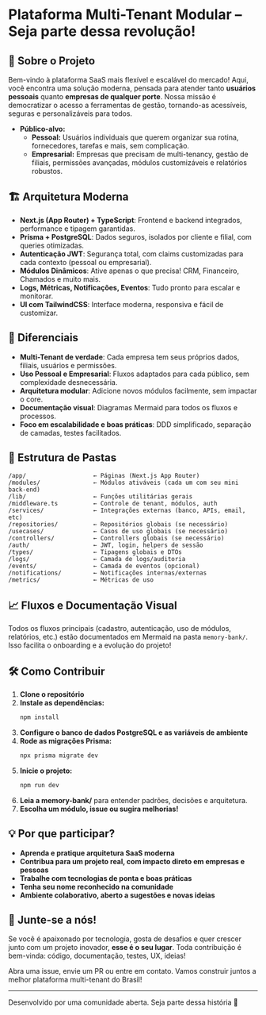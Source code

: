 # Plataforma Multi-Tenant Modular – Seja parte dessa revolução!

## 🚀 Sobre o Projeto

Bem-vindo à plataforma SaaS mais flexível e escalável do mercado! Aqui, você encontra uma solução moderna, pensada para atender tanto **usuários pessoais** quanto **empresas de qualquer porte**. Nossa missão é democratizar o acesso a ferramentas de gestão, tornando-as acessíveis, seguras e personalizáveis para todos.

- **Público-alvo:**
  - **Pessoal:** Usuários individuais que querem organizar sua rotina, fornecedores, tarefas e mais, sem complicação.
  - **Empresarial:** Empresas que precisam de multi-tenancy, gestão de filiais, permissões avançadas, módulos customizáveis e relatórios robustos.

## 🏗️ Arquitetura Moderna
- **Next.js (App Router) + TypeScript**: Frontend e backend integrados, performance e tipagem garantidas.
- **Prisma + PostgreSQL**: Dados seguros, isolados por cliente e filial, com queries otimizadas.
- **Autenticação JWT**: Segurança total, com claims customizadas para cada contexto (pessoal ou empresarial).
- **Módulos Dinâmicos**: Ative apenas o que precisa! CRM, Financeiro, Chamados e muito mais.
- **Logs, Métricas, Notificações, Eventos**: Tudo pronto para escalar e monitorar.
- **UI com TailwindCSS**: Interface moderna, responsiva e fácil de customizar.

## 🌟 Diferenciais
- **Multi-Tenant de verdade**: Cada empresa tem seus próprios dados, filiais, usuários e permissões.
- **Uso Pessoal e Empresarial**: Fluxos adaptados para cada público, sem complexidade desnecessária.
- **Arquitetura modular**: Adicione novos módulos facilmente, sem impactar o core.
- **Documentação visual**: Diagramas Mermaid para todos os fluxos e processos.
- **Foco em escalabilidade e boas práticas**: DDD simplificado, separação de camadas, testes facilitados.

## 📂 Estrutura de Pastas
```
/app/                   ← Páginas (Next.js App Router)
/modules/               ← Módulos ativáveis (cada um com seu mini back-end)
/lib/                   ← Funções utilitárias gerais
/middleware.ts          ← Controle de tenant, módulos, auth
/services/              ← Integrações externas (banco, APIs, email, etc)
/repositories/          ← Repositórios globais (se necessário)
/usecases/              ← Casos de uso globais (se necessário)
/controllers/           ← Controllers globais (se necessário)
/auth/                  ← JWT, login, helpers de sessão
/types/                 ← Tipagens globais e DTOs
/logs/                  ← Camada de logs/auditoria
/events/                ← Camada de eventos (opcional)
/notifications/         ← Notificações internas/externas
/metrics/               ← Métricas de uso
```

## 📈 Fluxos e Documentação Visual
Todos os fluxos principais (cadastro, autenticação, uso de módulos, relatórios, etc.) estão documentados em Mermaid na pasta `memory-bank/`. Isso facilita o onboarding e a evolução do projeto!

## 🛠️ Como Contribuir
1. **Clone o repositório**
2. **Instale as dependências:**
   ```bash
   npm install
   ```
3. **Configure o banco de dados PostgreSQL e as variáveis de ambiente**
4. **Rode as migrações Prisma:**
   ```bash
   npx prisma migrate dev
   ```
5. **Inicie o projeto:**
   ```bash
   npm run dev
   ```
6. **Leia a memory-bank/** para entender padrões, decisões e arquitetura.
7. **Escolha um módulo, issue ou sugira melhorias!**

## 💡 Por que participar?
- **Aprenda e pratique arquitetura SaaS moderna**
- **Contribua para um projeto real, com impacto direto em empresas e pessoas**
- **Trabalhe com tecnologias de ponta e boas práticas**
- **Tenha seu nome reconhecido na comunidade**
- **Ambiente colaborativo, aberto a sugestões e novas ideias**

## 🤝 Junte-se a nós!
Se você é apaixonado por tecnologia, gosta de desafios e quer crescer junto com um projeto inovador, **esse é o seu lugar**. Toda contribuição é bem-vinda: código, documentação, testes, UX, ideias!

Abra uma issue, envie um PR ou entre em contato. Vamos construir juntos a melhor plataforma multi-tenant do Brasil!

---

Desenvolvido por uma comunidade aberta. Seja parte dessa história 🚀 